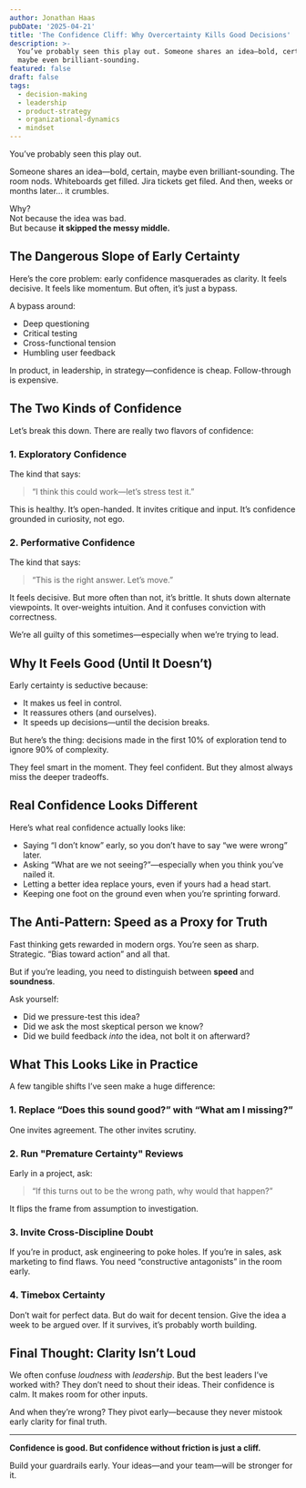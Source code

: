 ```yaml
---
author: Jonathan Haas
pubDate: '2025-04-21'
title: 'The Confidence Cliff: Why Overcertainty Kills Good Decisions'
description: >-
  You’ve probably seen this play out. Someone shares an idea—bold, certain,
  maybe even brilliant-sounding.
featured: false
draft: false
tags:
  - decision-making
  - leadership
  - product-strategy
  - organizational-dynamics
  - mindset
---
```


You’ve probably seen this play out.

Someone shares an idea—bold, certain, maybe even brilliant-sounding. The room nods. Whiteboards get filled. Jira tickets get filed. And then, weeks or months later… it crumbles.

Why?  
Not because the idea was bad.  
But because **it skipped the messy middle.**

## The Dangerous Slope of Early Certainty

Here’s the core problem: early confidence masquerades as clarity. It feels decisive. It feels like momentum. But often, it’s just a bypass.

A bypass around:

- Deep questioning
- Critical testing
- Cross-functional tension
- Humbling user feedback

In product, in leadership, in strategy—confidence is cheap. Follow-through is expensive.

## The Two Kinds of Confidence

Let’s break this down. There are really two flavors of confidence:

### 1. Exploratory Confidence

The kind that says:

> “I think this could work—let’s stress test it.”

This is healthy. It’s open-handed. It invites critique and input. It’s confidence grounded in curiosity, not ego.

### 2. Performative Confidence

The kind that says:

> “This is the right answer. Let’s move.”

It feels decisive. But more often than not, it’s brittle. It shuts down alternate viewpoints. It over-weights intuition. And it confuses conviction with correctness.

We’re all guilty of this sometimes—especially when we’re trying to lead.

## Why It Feels Good (Until It Doesn’t)

Early certainty is seductive because:

- It makes us feel in control.
- It reassures others (and ourselves).
- It speeds up decisions—until the decision breaks.

But here’s the thing: decisions made in the first 10% of exploration tend to ignore 90% of complexity.

They feel smart in the moment. They feel confident. But they almost always miss the deeper tradeoffs.

## Real Confidence Looks Different

Here’s what real confidence actually looks like:

- Saying “I don’t know” early, so you don’t have to say “we were wrong” later.
- Asking “What are we not seeing?”—especially when you think you’ve nailed it.
- Letting a better idea replace yours, even if yours had a head start.
- Keeping one foot on the ground even when you’re sprinting forward.

## The Anti-Pattern: Speed as a Proxy for Truth

Fast thinking gets rewarded in modern orgs. You’re seen as sharp. Strategic. “Bias toward action” and all that.

But if you’re leading, you need to distinguish between **speed** and **soundness**.

Ask yourself:

- Did we pressure-test this idea?
- Did we ask the most skeptical person we know?
- Did we build feedback _into_ the idea, not bolt it on afterward?

## What This Looks Like in Practice

A few tangible shifts I’ve seen make a huge difference:

### 1. Replace “Does this sound good?” with “What am I missing?”

One invites agreement. The other invites scrutiny.

### 2. Run "Premature Certainty" Reviews

Early in a project, ask:

> “If this turns out to be the wrong path, why would that happen?”

It flips the frame from assumption to investigation.

### 3. Invite Cross-Discipline Doubt

If you’re in product, ask engineering to poke holes. If you’re in sales, ask marketing to find flaws. You need “constructive antagonists” in the room early.

### 4. Timebox Certainty

Don’t wait for perfect data. But do wait for decent tension. Give the idea a week to be argued over. If it survives, it’s probably worth building.

## Final Thought: Clarity Isn’t Loud

We often confuse _loudness_ with _leadership_. But the best leaders I’ve worked with? They don’t need to shout their ideas. Their confidence is calm. It makes room for other inputs.

And when they’re wrong? They pivot early—because they never mistook early clarity for final truth.

---

**Confidence is good. But confidence without friction is just a cliff.**

Build your guardrails early. Your ideas—and your team—will be stronger for it.
